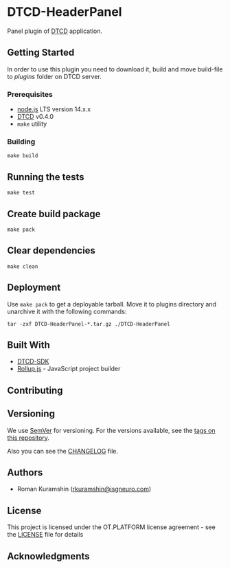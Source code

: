 # DTCD-HeaderPanel

Panel plugin of [DTCD](https://github.com/ISGNeuroTeam/DTCD) application.

## Getting Started

In order to use this plugin you need to download it, build and move build-file to _plugins_ folder on DTCD server.

### Prerequisites

- [node.js](https://nodejs.org/en/) LTS version 14.x.x
- [DTCD](https://github.com/ISGNeuroTeam/DTCD) v0.4.0
- `make` utility

### Building

```
make build
```

## Running the tests

```
make test
```

## Create build package

```
make pack
```

## Clear dependencies

```
make clean
```

## Deployment

Use `make pack` to get a deployable tarball. Move it to plugins directory and unarchive it with the following commands:

```
tar -zxf DTCD-HeaderPanel-*.tar.gz ./DTCD-HeaderPanel
```

## Built With

- [DTCD-SDK](https://github.com/ISGNeuroTeam/DTCD-SDK)
- [Rollup.js](https://rollupjs.org/guide/en/) - JavaScript project builder

## Contributing

## Versioning

We use [SemVer](http://semver.org/) for versioning. For the versions available, see the [tags on this repository](https://github.com/ISGNeuroTeam/DTCD-HeaderPanel/tags).

Also you can see the [CHANGELOG](CHANGELOG.md) file.

## Authors

- Roman Kuramshin (rkuramshin@isgneuro.com)

## License

This project is licensed under the OT.PLATFORM license agreement - see the [LICENSE](LICENSE.md) file for details

## Acknowledgments

